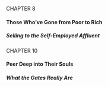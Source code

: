 CHAPTER 8

#### Those Who’ve Gone from Poor to Rich

##### Selling to the Self-Employed Affluent

CHAPTER 10

#### Peer Deep into Their Souls

##### What the Gates Really Are